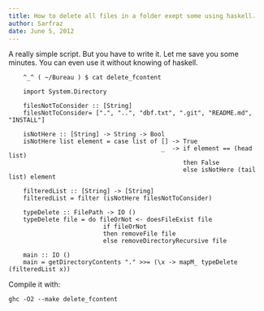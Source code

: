 ```yaml
---
title: How to delete all files in a folder exept some using haskell.
author: Sarfraz
date: June 5, 2012
---
```


A really simple script. But you have to write it. Let me save you some minutes. You can even use it without knowing of haskell.

~~~~~~~~~~~~~~~~~~~~~~~~~ { .haskell } 
    ^_^ ( ~/Bureau ) $ cat delete_fcontent

    import System.Directory

    filesNotToConsider :: [String]
    filesNotToConsider= [".", "..", "dbf.txt", ".git", "README.md", "INSTALL"]

    isNotHere :: [String] -> String -> Bool
    isNotHere list element = case list of [] -> True
                                          _  -> if element == (head list)
                                                then False
                                                else isNotHere (tail list) element

    filteredList :: [String] -> [String]
    filteredList = filter (isNotHere filesNotToConsider)

    typeDelete :: FilePath -> IO ()
    typeDelete file = do fileOrNot <- doesFileExist file
                          if fileOrNot
                          then removeFile file
                          else removeDirectoryRecursive file

    main :: IO ()
    main = getDirectoryContents "." >>= (\x -> mapM_ typeDelete (filteredList x))
~~~~~~~~~~~~~~~~~~~~~~~~~

Compile it with:

    ghc -O2 --make delete_fcontent

